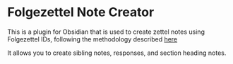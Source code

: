# Folgezettel Note Creator

This is a plugin for Obsidian that is used to create zettel notes using 
Folgezettel IDs, following the methodology described [here](https://writing.bobdoto.computer/how-to-use-folgezettel-in-your-zettelkasten-everything-you-need-to-know-to-get-started/#fnref-1)

It allows you to create sibling notes, responses, and section heading notes.
